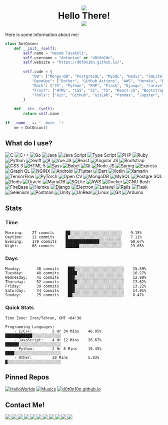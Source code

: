 <h1 align=center>
    <img src="https://media.giphy.com/media/KGMzZvWa5su2O5LCVR/giphy.gif" />
    <br />
    Hello There!
    <br />
    <img src="https://img.shields.io/github/followers/d0t0n10n.svg?style=social&label=Follow&maxAge=2592000" />
</h1>

Here is some information about me:
```python
class DotOnion:
    def __init__(self):
        self.name = "Hesam Tavakoli",
        self.username = "dotonion" or "d0t0n10n",
        self.website = "https://d0t0n10n.github.io/",
        
        self.code = {
            "DB": ["Mongo-DB", "PostgreSQL", "MySQL", "Redis", "SQLite", "CAssandra"],
            "DeveOps": ["Docker", "GitHub Actions", "AWS", "Heroku", "Nginx", "Git", "Selenium"],
            "Back": ["JS", "Python", "PHP", "Flask", "Django", "Laravel", "Node-JS", "Rust", "Go", "C/C++"],
            "Front": ["HTML", "CSS", "JS", "TS", "React-JS", "Bootstrap", "J-Query", "PHP", "Vue", "Angular"],
            "Tools": ["Git", "GitHub", "GitLab", "Pandas", "Jupyter", "AutoHotKey", "Sublime", "VS-Code", "VIM", "GNU/Linux", "FireBase"]
        }
        
    def __str__(self):
        return self.name
        
if __name__ == "__main__":
    me = DotOnion()
```

<h2> What do I use? </h2>

![C](https://img.shields.io/badge/C-A8B9CC?style=flat&logo=c&logoColor=white)
![C++](https://img.shields.io/badge/C%2B%2B-00599C?style=flat&logo=c%2B%2B&logoColor=white)
![Go](https://img.shields.io/badge/Go-00ADD8?style=flat&logo=go&logoColor=white)
![Java](https://img.shields.io/badge/Java-007396?style=flat&logo=java&logoColor=white)
![Java Script](https://img.shields.io/badge/JavaScript-F7DF1E?style=flat&logo=javascript&logoColor=white)
![Type Script](https://img.shields.io/badge/TypeScript-3178C6?style=flat&logo=typescript&logoColor=white)
![PHP](https://img.shields.io/badge/PHP-777BB4?style=flat&logo=php&logoColor=white)
![Ruby](https://img.shields.io/badge/Ruby-CC342D?style=flat&logo=ruby&logoColor=white)
![Python](https://img.shields.io/badge/Python-3776AB?style=flat&logo=python&logoColor=white)
![Swift](https://img.shields.io/badge/Swift-FA7343?style=flat&logo=swift&logoColor=white)
![R](https://img.shields.io/badge/R-276DC3?style=flat&logo=r&logoColor=white)
![Vue.JS](https://img.shields.io/badge/Vue.JS-4FC08D?style=flat&logo=vue.js&logoColor=white)
![React](https://img.shields.io/badge/React-61DAFB?style=flat&logo=react&logoColor=white)
![Angular JS](https://img.shields.io/badge/AngularJS-E23237?style=flat&logo=angularjs&logoColor=white)
![Bootstrap](https://img.shields.io/badge/Bootstrap-7952B3?style=flat&logo=bootstrap&logoColor=white)
![CSS 3](https://img.shields.io/badge/CSS3-1572B6?style=flat&logo=css3&logoColor=white)
![HTML 5](https://img.shields.io/badge/HTML5-E34F26?style=flat&logo=html5&logoColor=white)
![Sass](https://img.shields.io/badge/Sass-CC6699?style=flat&logo=sass&logoColor=white)
![Babel](https://img.shields.io/badge/Babel-F9DC3E?style=flat&logo=babel&logoColor=white)
![Qt](https://img.shields.io/badge/Qt-41CD52?style=flat&logo=qt&logoColor=white)
![Node.JS](https://img.shields.io/badge/Node.JS-339933?style=flat&logo=node.js&logoColor=white)
![Spring](https://img.shields.io/badge/Spring-6DB33F?style=flat&logo=spring&logoColor=white)
![Express](https://img.shields.io/badge/Express-000000?style=flat&logo=express&logoColor=white)
![Graph QL](https://img.shields.io/badge/GraphQL-E10098?style=flat&logo=graphql&logoColor=white)
![NGINX](https://img.shields.io/badge/NGINX-009639?style=flat&logo=nginx&logoColor=white)
![Android](https://img.shields.io/badge/Android-3DDC84?style=flat&logo=android&logoColor=white)
![Flutter](https://img.shields.io/badge/Flutter-02569B?style=flat&logo=flutter&logoColor=white)
![Dart](https://img.shields.io/badge/Dart-0175C2?style=flat&logo=dart&logoColor=white)
![Kotlin](https://img.shields.io/badge/Kotlin-0095D5?style=flat&logo=kotlin&logoColor=white)
![Xamarin](https://img.shields.io/badge/Xamarin-3498DB?style=flat&logo=xamarin&logoColor=white)
![TensorFlow](https://img.shields.io/badge/TensorFlow-FF6F00?style=flat&logo=tensorflow&logoColor=white)
![PyTorch](https://img.shields.io/badge/PyTorch-EE4C2C?style=flat&logo=pytorch&logoColor=white)
![Open CV](https://img.shields.io/badge/OpenCV-5C3EE8?style=flat&logo=opencv&logoColor=white)
![MongoDB](https://img.shields.io/badge/MongoDB-47A248?style=flat&logo=mongodb&logoColor=white)
![MySQL](https://img.shields.io/badge/MySQL-4479A1?style=flat&logo=mysql&logoColor=white)
![Postgre SQL](https://img.shields.io/badge/PostgreSQL-336791?style=flat&logo=postgresql&logoColor=white)
![Redis](https://img.shields.io/badge/Redis-DC382D?style=flat&logo=redis&logoColor=white)
![Oracle](https://img.shields.io/badge/Oracle-F80000?style=flat&logo=oracle&logoColor=white)
![MariaDB](https://img.shields.io/badge/MariaDB-003545?style=flat&logo=mariadb&logoColor=white)
![SQLite](https://img.shields.io/badge/SQLite-003B57?style=flat&logo=sqlite&logoColor=white)
![AWS](https://img.shields.io/badge/AWS-232F3E?style=flat&logo=amazon-aws&logoColor=white)
![Docker](https://img.shields.io/badge/Docker-2498ED?style=flat&logo=docker&logoColor=white)
![GNU Bash](https://img.shields.io/badge/Bash-4EAA25?style=flat&logo=gnu-bash&logoColor=white)
![FireBase](https://img.shields.io/badge/FireBase-FFCA28?style=flat&logo=firebase&logoColor=white)
![Heroku](https://img.shields.io/badge/Heroku-430098?style=flat&logo=heroku&logoColor=white)
![Django](https://img.shields.io/badge/Django-092E20?style=flat&logo=django&logoColor=white)
![Electron](https://img.shields.io/badge/Electron-47848F?style=flat&logo=electron&logoColor=white)
![Laravel](https://img.shields.io/badge/Laravel-FF2D20?style=flat&logo=laravel&logoColor=white)
![Rails](https://img.shields.io/badge/Rails-CC0000?style=flat&logo=ruby-on-rails&logoColor=white)
![Flask](https://img.shields.io/badge/Flask-000000?style=flat&logo=flask&logoColor=white)
![Selenium](https://img.shields.io/badge/Selenium-43B02A?style=flat&logo=selenium&logoColor=white)
![Postman](https://img.shields.io/badge/Postman-FF6C37?style=flat&logo=postman&logoColor=white)
![Unity](https://img.shields.io/badge/Unity-000000?style=flat&logo=unity&logoColor=white)
![UnReal](https://img.shields.io/badge/Unreal-313131?style=flat&logo=unreal-engine&logoColor=white)
![Linux](https://img.shields.io/badge/Linux-FCC624?style=flat&logo=linux&logoColor=white)
![Git](https://img.shields.io/badge/Git-F05032?style=flat&logo=git&logoColor=white)
![Arduino](https://img.shields.io/badge/Arduino-00979D?style=flat&logo=arduino&logoColor=white)

<h2> Stats </h2>

### Time
```
Morning:    27 commits     ██░░░░░░░░░░░░░░░░░░░░░░░    9.15%
Daytime:    21 commits     █░░░░░░░░░░░░░░░░░░░░░░░░    7.11%
Evening:    179 commits    ███████████████░░░░░░░░░░    60.67%
Night:      68 commits     ██████░░░░░░░░░░░░░░░░░░░    23.05%
```

### Days
```
Monday:       46 commits    ███░░░░░░░░░░░░░░░░░░░░░░    15.59%
Tuesday:      48 commits    ████░░░░░░░░░░░░░░░░░░░░░    16.27%
Wednesday:    41 commits    ███░░░░░░░░░░░░░░░░░░░░░░    12.89%
Thursday:     52 commits    ████░░░░░░░░░░░░░░░░░░░░░    17.62%
Friday:       39 commits    ███░░░░░░░░░░░░░░░░░░░░░░    13.22%
Saturday:     44 commits    ███░░░░░░░░░░░░░░░░░░░░░░    14.91%
Sunday:       25 commits    ██░░░░░░░░░░░░░░░░░░░░░░░    8.47%
```

### Quick Stats
```
Time Zone: Iran/Tehran, GMT +04:30

Programming Languages:
    - C/C++:         5 Hr 34 Mins    48.05%    ████████████░░░░░░░░░░░░░
    - JavaScript:    4 Hr 12 Mins    26.67%    ██████░░░░░░░░░░░░░░░░░░░
    - Python:        2 Hr 8 Mins     19.45%    ████░░░░░░░░░░░░░░░░░░░░░
    - Other:         30 Mins         5.83%     █░░░░░░░░░░░░░░░░░░░░░░░░
```

<h2> Pinned Repos </h2>

[![HelloWorlds](https://github-readme-stats.vercel.app/api/pin/?username=d0t0n10n&repo=HelloWorlds&theme=radical)](https://github.com/d0t0n10n/HelloWorlds)
[![Musics](https://github-readme-stats.vercel.app/api/pin/?username=d0t0n10n&repo=Musics&theme=radical)](https://github.com/d0t0n10n/Musics)
[![d0t0n10n.github.io](https://github-readme-stats.vercel.app/api/pin/?username=d0t0n10n&repo=d0t0n10n.github.io&theme=radical)](https://github.com/d0t0n10n/d0t0n10n.github.io)

<h2> Contact Me! </h2>
<p>
    <a href="mailto:d0t0n10n@pm.me">
        <img src="https://img.shields.io/badge/ProtonMail-8B89CC?style=flat&logo=protonmail&logoColor=white" />
    </a>
    <a href="https://hashnode.com/@dotonion">
        <img src="https://img.shields.io/badge/HashNode-2962FF?style=flat&logo=hashnode&logoColor=white" />
    </a>
    <a href="https://medium.com/@dotonion">
        <img src="https://img.shields.io/badge/Medium-000000?style=flat&logo=medium&logoColor=white" />
    </a>
    <a href="https://www.pinterest.com/d0t0n10n/">
        <img src="https://img.shields.io/badge/Pinterest-BD081C?style=flat&logo=pinterest&logoColor=white" />
    </a>
    <a href="https://soundcloud.com/d0t0n10n">
        <img src="https://img.shields.io/badge/SoundCloud-FF3300?style=flat&logo=soundcloud&logoColor=white" />
    </a>
    <a href="https://codepen.io/dotonion">
        <img src="https://img.shields.io/badge/CodePen-000000?style=flat&logo=codepen&logoColor=white" />
    </a>
    <a href="https://github.com/d0t0n10n">
        <img src="https://img.shields.io/badge/GitHub-181717?style=flat&logo=github&logoColor=white" />
    </a>
    <a href="https://stackoverflow.com/users/16473175/dotonion?tab=profile">
        <img src="https://img.shields.io/badge/StackOverFlow-F58025?style=flat&logo=stackoverflow&logoColor=white" />
    </a>
    <a href="https://leetcode.com/dotonion/">
        <img src="https://img.shields.io/badge/LeetCode-FFA116?style=flat&logo=leetcode&logoColor=white" />
    </a>
    <a href="https://www.hackerrank.com/dotonion?hr_r=1">
        <img src="https://img.shields.io/badge/HackerRank-00EA64?style=flat&logo=hackerrank&logoColor=white" />
    </a>
    <a href="https://codeforces.com/profile/1nj3ct0r">
        <img src="https://img.shields.io/badge/CodeForces-1F8ACB?style=flat&logo=codeforces&logoColor=white" />
    </a>
</p>
